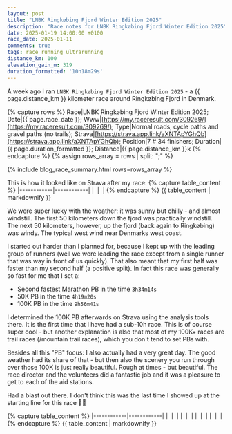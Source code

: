 ```yaml
---
layout: post
title: "LNBK Ringkøbing Fjord Winter Edition 2025"
description: "Race notes for LNBK Ringkøbing Fjord Winter Edition 2025"
date: 2025-01-19 14:00:00 +0100
race_date: 2025-01-11
comments: true
tags: race running ultrarunning
distance_km: 100
elevation_gain_m: 319
duration_formatted: '10h18m29s'
---
```


A week ago I ran `LNBK Ringkøbing Fjord Winter Edition 2025` - a {{ page.distance_km }} kilometer race around Ringkøbing Fjord in Denmark.

{% capture rows %}
Race|LNBK Ringkøbing Fjord Winter Edition 2025;
Date|{{ page.race_date }};
Www|[https://my.raceresult.com/309269/](https://my.raceresult.com/309269/);
Type|Normal roads, cycle paths and gravel paths (no trails);
Strava|[https://strava.app.link/aXNTApYGhQb](https://strava.app.link/aXNTApYGhQb);
Position|7 # 34 finishers;
Duration|{{ page.duration_formatted }};
Distance|{{ page.distance_km }}k
{% endcapture %}
{% assign rows_array = rows | split: ";" %}

{% include blog_race_summary.html rows=rows_array %}

This is how it looked like on Strava after my race:
{% capture table_content %}
|------------|------------|
| <img src="/img_running/2025-01-11/2025-01-11_2_small.jpg" alt="" class="w-100 pl-2 pr-2" style="max-width: 350px" /> | <img src="/img_running/2025-01-11/2025-01-11_1_small.jpg" alt="" class="w-100 pl-2 pr-2" style="max-width: 350px" /> |
{% endcapture %}
{{ table_content | markdownify }}

We were super lucky with the weather: it was sunny but chilly - and almost windstill. The first 50 kilometers down the fjord was practically windstill. The next 50 kilometers, however, up the fjord (back again to Ringkøbing) was windy. The typical west wind near Denmarks west coast. 

I started out harder than I planned for, because I kept up with the leading group of runners (well we were leading the race except from a single runner that was way in front of us quickly). That also meant that my first half was faster than my second half (a positive split). In fact this race was generally so fast for me that I set a:

- Second fastest Marathon PB in the time `3h34m14s`
- 50K PB in the time `4h19m20s`
- 100K PB in the time `9h56m41s`

I determined the 100K PB afterwards on Strava using the analysis tools there. It is the first time that I have had a sub-10h race. This is of course super cool - but another explanation is also that most of my 100K+ races are trail races (/mountain trail races), which you don't tend to set PBs with.

Besides all this "PB" focus: I also actually had a very great day. The good weather had its share of that - but then also the scenery you run through over those 100K is just really beautiful. Rough at times - but beautiful. The race director and the volunteers did a fantastic job and it was a pleasure to get to each of the aid stations. 

Had a blast out there. I don't think this was the last time I showed up at the starting line for this race 👍🏻

{% capture table_content %}
|------------|------------|
| <img src="/img_running/2025-01-11/2025-01-11_3_small.jpg" alt="" class="w-100 pl-2 pr-2" style="max-width: 350px" /> | <img src="/img_running/2025-01-11/2025-01-11_10_small.jpg" alt="" class="w-100 pl-2 pr-2" style="max-width: 350px" /> |
| <img src="/img_running/2025-01-11/2025-01-11_5_small.jpg" alt="" class="w-100 pl-2 pr-2" style="max-width: 350px" /> | <img src="/img_running/2025-01-11/2025-01-11_6_small.jpg" alt="" class="w-100 pl-2 pr-2" style="max-width: 350px" /> |
| <img src="/img_running/2025-01-11/2025-01-11_7_small.jpg" alt="" class="w-100 pl-2 pr-2" style="max-width: 350px" /> | <img src="/img_running/2025-01-11/2025-01-11_8_small.jpg" alt="" class="w-100 pl-2 pr-2" style="max-width: 350px" /> |
| <img src="/img_running/2025-01-11/2025-01-11_4_small.jpg" alt="" class="w-100 pl-2 pr-2" style="max-width: 350px" /> | <img src="/img_running/2025-01-11/2025-01-11_9_small.jpg" alt="" class="w-100 pl-2 pr-2" style="max-width: 350px" /> |
{% endcapture %}
{{ table_content | markdownify }}
